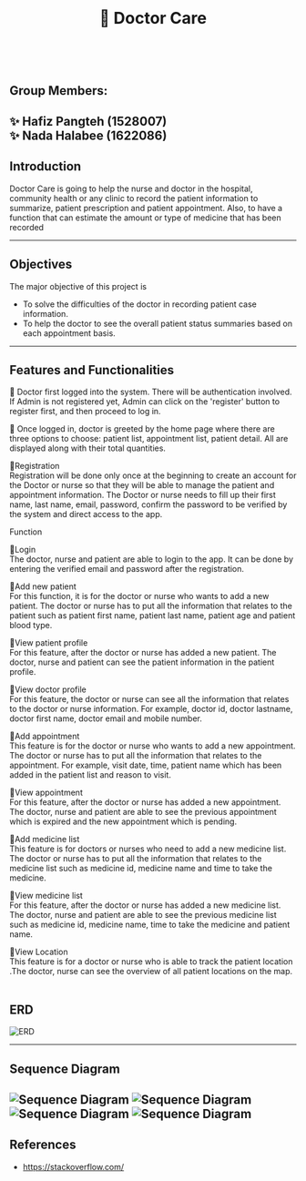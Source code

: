 <br/>

# <div align="center"> :hospital: Doctor Care </div> <br/> <br/>
## Group Members: <br/>
:sparkles: Hafiz Pangteh (1528007) <br/>
:sparkles: Nada Halabee (1622086) 
---

## Introduction

Doctor Care is going to help the nurse and doctor in the hospital, community health or any clinic to record the patient information to summarize, patient prescription and patient appointment. Also, to have a function that can estimate the amount or type of medicine that has been recorded 

---
## Objectives

The major objective of this project is
- To solve the difficulties of the doctor in recording patient case information.
- To help the doctor to see the overall patient status summaries based on each appointment basis.


---
##  Features and Functionalities
:pushpin: Doctor first logged into the system. There will be authentication involved. If Admin is not registered yet, Admin can click on the 'register' button to register first, and then proceed to log in. <br />

:pushpin: Once logged in, doctor is greeted by the home page where there are three options to choose: patient list, appointment list, patient detail. All are displayed along with their total quantities. <br />

:pushpin:Registration <br />
  Registration will be done only once at the beginning to create an account for the Doctor or nurse so that they will be able to manage the patient and appointment information. The Doctor or nurse needs to fill up their first name, last name, email, password, confirm the password to be verified by the system and direct access to the app. 

  Function<br />

:pushpin:Login <br />
  The doctor, nurse and patient are able to login to the app. It can be done by entering the verified email and password after the registration.<br />

:pushpin:Add new patient <br />
  For this function, it is for the doctor or nurse who wants to add a new patient. The doctor or nurse has to put all the information that relates to the patient such as patient first name, patient last name, patient age and patient blood type.<br />

:pushpin:View patient profile <br />
  For this feature, after the doctor or nurse has added a new patient. The doctor, nurse and patient can see the patient information in the patient profile. <br />

:pushpin:View doctor profile <br />
  For this feature, the doctor or nurse can see all the information that relates to the doctor or nurse information. For example, doctor id, doctor lastname, doctor first name, doctor email and mobile number.<br />

:pushpin:Add appointment  <br />
  This feature is for the doctor or nurse who wants to add a new appointment. The doctor or nurse has to put all the information that relates to the appointment. For example, visit date, time, patient name which has been added in the patient list and reason to visit.<br />

:pushpin:View appointment  <br />
  For this feature, after the doctor or nurse has added a new appointment. The doctor, nurse and patient are able to see the previous appointment which is expired and the new appointment which is pending.<br />

:pushpin:Add medicine list <br />
  This feature is for doctors or nurses who need to add a new medicine list. The doctor or nurse has to put all the information that relates to the medicine list such as medicine id, medicine name and time to take the medicine.<br />

:pushpin:View medicine list <br />
  For this feature, after the doctor or nurse has added a new medicine list. The doctor, nurse and patient are able to see the previous medicine list such as medicine id, medicine name, time to take the medicine and patient name. <br />

 :pushpin:View Location <br />
  This feature is for a doctor or nurse who is able to track the patient location .The doctor, nurse can see the overview of all patient locations on the map. <br />
<br />

## ERD

![ERD](https://github.com/Hafiz24498/MobilApp_project/blob/main/imgs/DatabaseDiagram.png)

---
## Sequence Diagram

![Sequence Diagram](https://github.com/Hafiz24498/MobilApp_project/blob/main/imgs/sequence%201.png)
![Sequence Diagram](https://github.com/Hafiz24498/MobilApp_project/blob/main/imgs/sequence%202.png)
![Sequence Diagram](https://github.com/Hafiz24498/MobilApp_project/blob/main/imgs/sequence%203.png)
![Sequence Diagram](https://github.com/Hafiz24498/MobilApp_project/blob/main/imgs/sequence%204.png)
---

## References

- https://stackoverflow.com/
